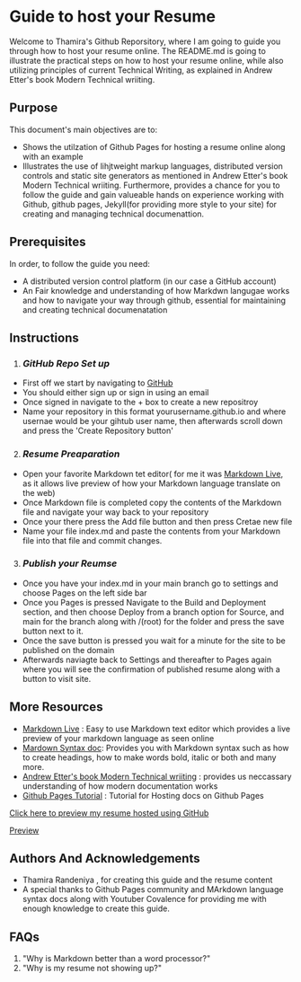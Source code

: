 # Guide to host your Resume 
Welcome to Thamira's Github Reporsitory, where I am going to guide you through how to host your resume online. The README.md is going to illustrate the practical steps on how to host your resume online, while also utilizing principles of current Technical Writing, as explained in Andrew Etter's book Modern Technical wriiting.

## Purpose
This document's main objectives are to:
+ Shows the utilzation of Github Pages for hosting a resume online along with an example 
+ Illustrates the use of lihjtweight markup languages, distributed version controls and static site generators as mentioned in Andrew Etter's book Modern Technical wriiting. Furthermore, provides a chance for you to follow the guide and gain valueable hands on experience working with Github, github pages, Jekyll(for providing more style to your site) for creating and managing technical documenattion.

## Prerequisites
In order, to follow the guide you need:
+ A distributed version control platform (in our case a GitHub account)
+ An Fair knowledge and understanding of how Markdwn langugae works and how to navigate your way through github, essential for maintaining and creating technical documenatation 

## Instructions 
1. ### ***GitHub Repo Set up***
+ First off we start by navigating to [GitHub](https://github.com/)
+ You should either sign up or sign in using an email 
+ Once signed in navigate to the + box to create a new repositroy 
+ Name your repository in this format yourusername.github.io and where usernae would be your gihtub user name, then afterwards scroll down and press the 'Create Repository button'
2. ### ***Resume Preaparation***
+ Open your favorite Markdown tet editor( for me it was [Markdown Live](https://markdownlivepreview.com/), as it allows live preview of how your Markdown language translate on the web)
+ Once Markdown file is completed copy the contents of the Markdown file and navigate your way back to your repository
+ Once your there press the Add file button and then press Cretae new file 
+ Name your file index.md and paste the contents from your Markdown file into that file and commit changes.
3. ### ***Publish your Reumse***
+ Once you have your index.md in your main branch go to settings and choose Pages on the left side bar 
+ Once you Pages is pressed Navigate to the Build and Deployment section, and then choose Deploy from a branch option for Source, and main for the branch along with /(root) for the folder and press the save button next to it.
+ Once the save button is pressed you wait for a minute for the site to be published on the domain
+ Afterwards naviagte back to Settings and thereafter to Pages again where you will see the confirmation of published resume along with a button to visit site.

## More Resources
+ [Markdown Live](https://markdownlivepreview.com/) : Easy to use Markdown text editor which provides a live preview of your markdown language as seen online
+ [Mardown Syntax doc](https://www.markdownguide.org/basic-syntax/): Provides you with Markdown syntax such as how to create headings, how to make words bold, italic or both and many more.
+ [Andrew Etter's book Modern Technical wriiting](https://www.amazon.com/Modern-Technical-Writing-Introduction-Documentation-ebook/dp/B01A2QL9SS) : provides us neccassary understanding of how modern documentation works
+ [Github Pages Tutorial](https://www.youtube.com/watch?v=XGcuxuhV-Jg) : Tutorial for Hosting docs on Github Pages


[Click here to preview my resume hosted using GitHub](https://thamira2001.github.io/ThamiraRandeniya.github.io/)

[Preview](https://cdn.discordapp.com/attachments/1072990583041302651/1215535720668856340/GIF-2024-03-07-23-44-31.gif?ex=65fd1adb&is=65eaa5db&hm=dcb974854b15615c68a20959ac7a3ba8dd99abecd8ec4efefc5ce84c7b302f97&)

## Authors And Acknowledgements 
+  Thamira Randeniya , for creating this guide and the resume content
+  A special thanks to Github Pages community and MArkdown language syntax docs along with Youtuber Covalence for providing me with enough knowledge to create this guide.

## FAQs
1. "Why is Markdown better than a word processor?"
2. "Why is my resume not showing up?"
